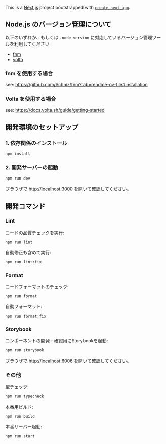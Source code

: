 This is a [Next.js](https://nextjs.org) project bootstrapped with [`create-next-app`](https://nextjs.org/docs/app/api-reference/cli/create-next-app).

## Node.js のバージョン管理について

以下のいずれか、もしくは `.node-version` に対応しているバージョン管理ツールを利用してください

- [fnm](https://github.com/Schniz/fnm)
- [volta](https://volta.sh/)

### fnm を使用する場合

see: https://github.com/Schniz/fnm?tab=readme-ov-file#installation

### Volta を使用する場合

see: https://docs.volta.sh/guide/getting-started

## 開発環境のセットアップ

### 1. 依存関係のインストール

```bash
npm install
```

### 2. 開発サーバーの起動

```bash
npm run dev
```

ブラウザで [http://localhost:3000](http://localhost:3000) を開いて確認してください。

## 開発コマンド

### Lint

コードの品質チェックを実行:

```bash
npm run lint
```

自動修正も含めて実行:

```bash
npm run lint:fix
```

### Format

コードフォーマットのチェック:

```bash
npm run format
```

自動フォーマット:

```bash
npm run format:fix
```

### Storybook

コンポーネントの開発・確認用にStorybookを起動:

```bash
npm run storybook
```

ブラウザで [http://localhost:6006](http://localhost:6006) を開いて確認してください。

### その他

型チェック:

```bash
npm run typecheck
```

本番用ビルド:

```bash
npm run build
```

本番サーバー起動:

```bash
npm run start
```
